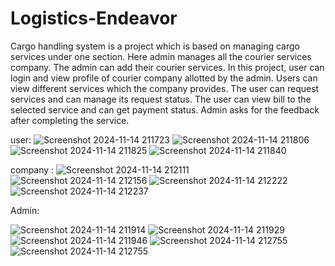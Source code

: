 # Logistics-Endeavor
Cargo handling system is a project which is based on managing cargo services under one section. Here admin manages all the courier services company. The admin can add their courier services. In this project, user can login and view profile of courier company allotted by the admin. Users can view different services which the company provides. The user can request services and can manage its request status. The user can view bill to the selected service and can get payment status. Admin asks for the feedback after completing the service. 


user:
![Screenshot 2024-11-14 211723](https://github.com/user-attachments/assets/0c2cd11c-3e37-490a-afb7-a386354add31)
![Screenshot 2024-11-14 211806](https://github.com/user-attachments/assets/6023bdb9-893c-4e47-9f4c-90c9ee208d01)
![Screenshot 2024-11-14 211825](https://github.com/user-attachments/assets/e9961b6e-3e45-4c52-8e5b-390041dd7c94)
![Screenshot 2024-11-14 211840](https://github.com/user-attachments/assets/1e05e7c6-35a1-46dd-a5f3-869d47eb44a2)

company :
![Screenshot 2024-11-14 212111](https://github.com/user-attachments/assets/8cd92db1-5cea-4998-9d7f-295e57de70e7)
![Screenshot 2024-11-14 212156](https://github.com/user-attachments/assets/0322299e-3975-46f0-9bbc-cd8b91e832aa)
![Screenshot 2024-11-14 212222](https://github.com/user-attachments/assets/5fb59ad9-ed28-4c00-9203-521c218d99c3)
![Screenshot 2024-11-14 212237](https://github.com/user-attachments/assets/c9a0ee22-905e-4607-9be8-d64e92f17825)

Admin:

![Screenshot 2024-11-14 211914](https://github.com/user-attachments/assets/da66555d-72c9-4bc0-8514-34a29510b78e)
![Screenshot 2024-11-14 211929](https://github.com/user-attachments/assets/5849c526-57fe-4ab2-89e3-a29948897335)
![Screenshot 2024-11-14 211946](https://github.com/user-attachments/assets/c60405f0-6390-4d90-8a3b-ef1683382c8d)
![Screenshot 2024-11-14 212755](https://github.com/user-attachments/assets/3e1d9ce5-083c-425d-b7bd-1ac6baef1931)
![Screenshot 2024-11-14 212755](https://github.com/user-attachments/assets/3fbcdd91-0457-427a-af1f-20db5db73360)






